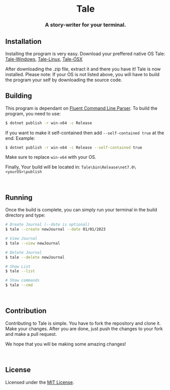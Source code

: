<div align="center">

# Tale <br>

### A story-writer for your terminal.
</div>

## Installation
Installing the program is very easy. Download your preffered native OS Tale:
[Tale-Windows](https://github.com/Itsmemonzu/Tale/releases/download/v0.1/tale-win.zip),
[Tale-Linux](https://github.com/Itsmemonzu/Tale/releases/download/v0.1/tale-linux.zip),
[Tale-OSX](https://github.com/Itsmemonzu/Tale/releases/download/v0.1/tale-osx.zip)

After downloading the .zip file, extract it and there you have it! Tale is now installed. 
Please note: If your OS is not listed above, you will have to build the program your self by downloading the source code.
<br>

## Building
This program is dependant on [Fluent Command Line Parser](https://github.com/fclp/fluent-command-line-parser). To build the program, you need to use:

```bash
$ dotnet publish -r win-x64 -c Release
```

If you want to make it self-contained then add `--self-contained true` at the end. Example:

```bash
$ dotnet publish -r win-x64 -c Release --self-contained true
```

Make sure to replace `win-x64` with your OS.

Finally, Your build will be located in: `Tale\bin\Release\net7.0\<yourOS>\publish`

<br>

## Running

Once the build is complete, you can simply run your terminal in the build directory and type:

```bash
# Dreate Journal (--date is optional)
$ tale --create newJournal --date 01/01/2023 

# View Journal
$ tale --view newJournal

# Delete Journal
$ tale --delete newJournal

# Show List
$ tale --list

# Show commands
$ tale --cmd
```

<br>

## Contribution
Contributing to Tale is simple. You have to fork the repository and clone it. Make your changes. After you are done, just push the changes to your fork and make a pull request. 

We hope that you will be making some amazing changes!

<br>

## License

Licensed under the [MIT License](./LICENSE).